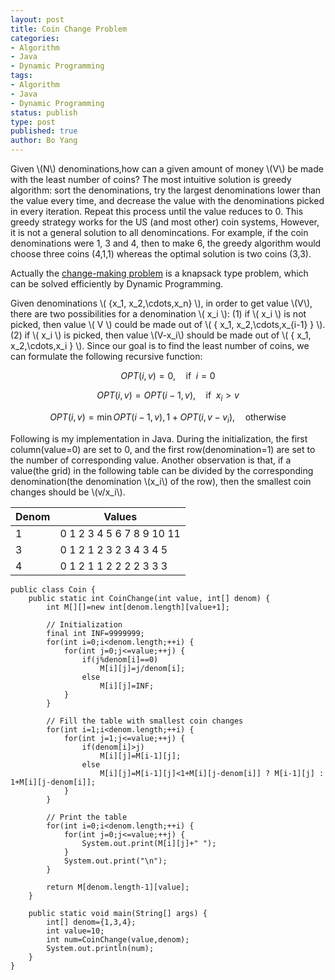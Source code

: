 ```yaml
---
layout: post
title: Coin Change Problem
categories: 
- Algorithm
- Java
- Dynamic Programming
tags:
- Algorithm
- Java
- Dynamic Programming
status: publish
type: post
published: true
author: Bo Yang
---
```


Given \\(N\\) denominations,how can a given amount of money \\(V\\) be made with the least number of coins? The most intuitive solution is greedy algorithm: sort the denominations, try the largest denominations lower than the value every time, and decrease the value with the denominations picked in every iteration. Repeat this process until the value reduces to 0. This greedy strategy works for the US (and most other) coin systems, However, it is not a general solution to all denomincations. For example, if the coin denominations were 1, 3 and 4, then to make 6, the greedy algorithm would choose three coins (4,1,1) whereas the optimal solution is two coins (3,3).

Actually the [change-making problem](http://en.wikipedia.org/wiki/Change-making_problem) is a knapsack type problem, which can be solved efficiently by Dynamic Programming. 

Given denominations \\( \{x_1, x_2,\cdots,x_n\} \\), in order to get value \\(V\\), there are two possibilities for a denomination \\( x_i \\): (1) if \\( x_i \\) is not picked, then value \\( V \\) could be made out of \\( \{ x_1, x_2,\cdots,x_{i-1} \} \\). (2) if \\( x_i \\) is picked, then value \\(V-x_i\\) should be made out of \\( \{ x_1, x_2,\cdots,x_i \} \\). Since our goal is to find the least number of coins, we can formulate the following recursive function:

$$ OPT(i,v)=0,\quad \text{if} \enspace i=0 $$

$$ OPT(i,v)=OPT(i-1,v),\quad \text{if} \enspace x_i>v $$

$$ OPT(i,v)=\min { OPT(i-1,v), 1+OPT(i,v-v_i) }, \quad \text{otherwise}$$

Following is my implementation in Java. During the initialization, the first column(value=0) are set to 0, and the first row(denomination=1) are set to the number of corresponding value. Another observation is that, if a value(the grid) in the following table can be divided by the corresponding denomination(the denomination \\(x_i\\) of the row), then the smallest coin changes should be \\(v/x_i\\). 

Denom|Values
-----|-----
1|0 1 2 3 4 5 6 7 8 9 10 11 
3|0 1 2 1 2 3 2 3 4 3 4 5 
4|0 1 2 1 1 2 2 2 2 3 3 3 



	public class Coin {
		public static int CoinChange(int value, int[] denom) {
			int M[][]=new int[denom.length][value+1];
	
			// Initialization
			final int INF=9999999;
			for(int i=0;i<denom.length;++i) {
				for(int j=0;j<=value;++j) {
					if(j%denom[i]==0)
						M[i][j]=j/denom[i];
					else
						M[i][j]=INF;	
				}
			}
	
			// Fill the table with smallest coin changes
			for(int i=1;i<denom.length;++i) {
				for(int j=1;j<=value;++j) {
					if(denom[i]>j)
						M[i][j]=M[i-1][j];
					else
						M[i][j]=M[i-1][j]<1+M[i][j-denom[i]] ? M[i-1][j] : 1+M[i][j-denom[i]];
				}
			}
	
			// Print the table
			for(int i=0;i<denom.length;++i) {
				for(int j=0;j<=value;++j) {
					System.out.print(M[i][j]+" ");
				}
				System.out.print("\n");
			}
	
			return M[denom.length-1][value];
		}
	
		public static void main(String[] args) {
			int[] denom={1,3,4};
			int value=10;
			int num=CoinChange(value,denom);
			System.out.println(num);
		}
	}
	
